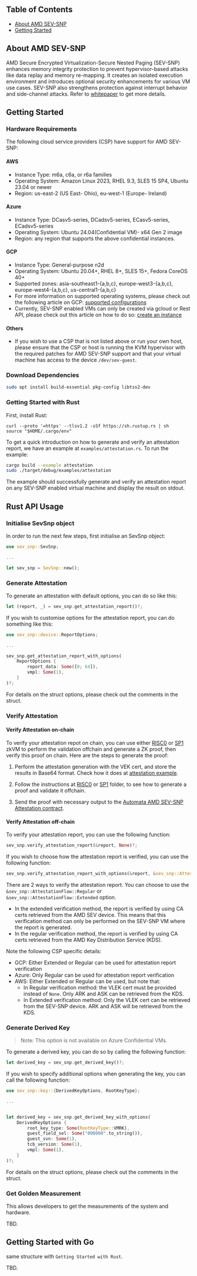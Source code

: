 ## Table of Contents
- [About AMD SEV-SNP](#about-amd-sev-snp)
- [Getting Started](#getting-started)

## About AMD SEV-SNP
AMD Secure Encrypted Virtualization-Secure Nested Paging (SEV-SNP) enhances memory integrity protection to prevent hypervisor-based attacks like data replay and memory re-mapping. It creates an isolated execution environment and introduces optional security enhancements for various VM use cases. SEV-SNP also strengthens protection against interrupt behavior and side-channel attacks. Refer to [whitepaper](https://www.amd.com/content/dam/amd/en/documents/epyc-business-docs/white-papers/SEV-SNP-strengthening-vm-isolation-with-integrity-protection-and-more.pdf) to get more details.

## Getting Started

### Hardware Requirements
The following cloud service providers (CSP) have support for AMD SEV-SNP:

#### AWS
- Instance Type: m6a, c6a, or r6a families
- Operating System: Amazon Linux 2023, RHEL 9.3, SLES 15 SP4, Ubuntu 23.04 or newer
- Region: us-east-2 (US East- Ohio), eu-west-1 (Europe- Ireland)
#### Azure
- Instance Type: DCasv5-series, DCadsv5-series, ECasv5-series, ECadsv5-series
- Operating System: Ubuntu 24.04(Confidential VM)- x64 Gen 2 image
- Region: any region that supports the above confidential instances.
#### GCP
- Instance Type: General-purpose n2d
- Operating System: Ubuntu 20.04+, RHEL 8+, SLES 15+, Fedora CoreOS 40+ 
- Supported zones: asia-southeast1-{a,b,c}, europe-west3-{a,b,c}, europe-west4-{a,b,c}, us-central1-{a,b,c}
- For more information on supported operating systems, please check out the following article on GCP: [supported configurations](https://cloud.google.com/confidential-computing/confidential-vm/docs/supported-configurations#amd-sev-snp)
- Currently, SEV-SNP enabled VMs can only be created via gcloud or Rest API, please check out this article on how to do so: [create an instance](https://cloud.google.com/confidential-computing/confidential-vm/docs/create-a-confidential-vm-instance#gcloud)
#### Others
- If you wish to use a CSP that is not listed above or run your own host, please ensure that the CSP or host is running the KVM hypervisor with the required patches for AMD SEV-SNP support and that your virtual machine has access to the device `/dev/sev-guest`.

### Download Dependencies
```bash
sudo apt install build-essential pkg-config libtss2-dev
```
### Getting Started with Rust
First, install Rust:
```
curl --proto '=https' --tlsv1.2 -sSf https://sh.rustup.rs | sh
source "$HOME/.cargo/env"
```

To get a quick introduction on how to generate and verify an attestation report, we have an example at `examples/attestation.rs`. To run the example:
```bash
cargo build --example attestation
sudo ./target/debug/examples/attestation
```
The example should successfully generate and verify an attestation report on any SEV-SNP enabled virtual machine and display the result on stdout.

## Rust API Usage
### Initialise SevSnp object

In order to run the next few steps, first initialise an SevSnp object:
```rust
use sev_snp::SevSnp;

...

let sev_snp = SevSnp::new();
```

### Generate Attestation
To generate an attestation with default options, you can do so like this:
```rust
let (report, _) = sev_snp.get_attestation_report()?;
```

If you wish to customise options for the attestation report, you can do something like this:

```rust
use sev_snp::device::ReportOptions;

...

sev_snp.get_attestation_report_with_options(
    ReportOptions {
        report_data: Some([0; 64]),
        vmpl: Some(1),
    }
)?;
```

For details on the struct options, please check out the comments in the struct.

### Verify Attestation
#### Verify Attestation on-chain

To verify your attestation repot on chain, you can use either [RISC0](../zk/risc0/) or [SP1](../zk/sp1/) zkVM to perform the validation offchain and generate a ZK proof, then verify this proof on chain. Here are the steps to generate the proof:

1. Perform the attestation generation with the VEK cert, and store the results in Base64 format. Check how it does at [attestation example](./examples/attestation.rs).

2. Follow the instructions at [RISC0](../zk/risc0/) or [SP1](../zk/sp1/) folder, to see how to generate a proof and validate it offchain.

3. Send the proof with necessary output to the [Automata AMD SEV-SNP Attestation contract](https://explorer-testnet.ata.network/address/0xDe510E1F9258c94c5520B717210a301Cc8297F1F).

#### Verify Attestation off-chain

To verify your attestation report, you can use the following function:

```rust
sev_snp.verify_attestation_report(&report, None)?;
```

If you wish to choose how the attestation report is verified, you can use the following function:

```rust
sev_snp.verify_attestation_report_with_options(&report, &sev_snp::AttestationFlow::Extended, None)?;
```
There are 2 ways to verify the attestation report.
You can choose to use the `&sev_snp::AttestationFlow::Regular` or `&sev_snp::AttestationFlow::Extended` option.
   - In the extended verification method, the report is verified by using CA certs retrieved from the AMD SEV device. This means that this verification method can only be performed on the SEV-SNP VM where the report is generated.
   - In the regular verification method, the report is verified by using CA certs retrieved from the AMD Key Distribution Service (KDS). 

Note the following CSP specific details:
- GCP: Either Extended or Regular can be used for attestation report verification
- Azure: Only Regular can be used for attestation report verification
- AWS: Either Extended or Regular can be used, but note that:
    - In Regular verification method: the VLEK cert must be provided instead of `None`. Only ARK and ASK can be retrieved from the KDS.
    - In Extended verification method: Only the VLEK cert can be retrieved from the SEV-SNP device. ARK and ASK will be retrieved from the KDS.

### Generate Derived Key
> Note: This option is not available on Azure Confidential VMs.

To generate a derived key, you can do so by calling the following function:

```rust
let derived_key = sev_snp.get_derived_key()?;
```


If you wish to specify additional options when generating the key, you can call the following function:

```rust
use sev_snp::key::{DerivedKeyOptions, RootKeyType};

...


let derived_key = sev_snp.get_derived_key_with_options(
    DerivedKeyOptions {
        root_key_type: Some(RootKeyType::VMRK),
        guest_field_sel: Some("000000".to_string()),
        guest_svn: Some(1),
        tcb_version: Some(1),
        vmpl: Some(1),
    }
)?;

```
For details on the struct options, please check out the comments in the struct.

### Get Golden Measurement
This allows developers to get the measurements of the system and hardware.

TBD.

## Getting Started with Go
same structure with `Getting Started with Rust`.

TBD.
